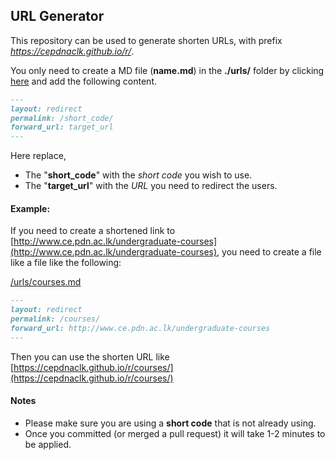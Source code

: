 ## URL Generator

This repository can be used to generate shorten URLs, with prefix *https://cepdnaclk.github.io/r/*.

You only need to create a MD file (**name.md**) in the **./urls/** folder by clicking [here](https://github.com/cepdnaclk/r/new/main/urls) and add the following content.

```md
---
layout: redirect
permalink: /short_code/
forward_url: target_url
---
```

Here replace,
- The "**short_code**" with the *short code* you wish to use.
- The "**target_url**" with the *URL* you need to redirect the users.

#### Example:
If you need to create a shortened link to [http://www.ce.pdn.ac.lk/undergraduate-courses](http://www.ce.pdn.ac.lk/undergraduate-courses), you need to create a file like a file like the following:

<u>/urls/courses.md</u>
```md
---
layout: redirect
permalink: /courses/
forward_url: http://www.ce.pdn.ac.lk/undergraduate-courses
---
```

Then you can use the shorten URL like [https://cepdnaclk.github.io/r/courses/](https://cepdnaclk.github.io/r/courses/)

#### Notes

- Please make sure you are using a **short code** that is not already using.
- Once you committed (or merged a pull request) it will take 1-2 minutes to be applied.
